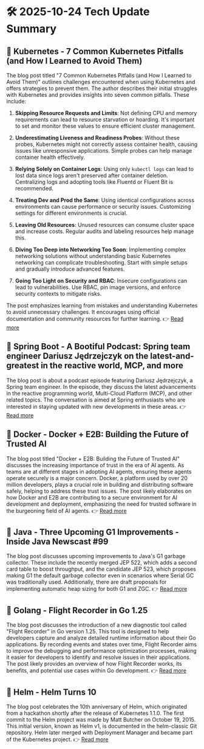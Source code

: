 # 🛠️ 2025-10-24 Tech Update Summary

## 🔹 Kubernetes - 7 Common Kubernetes Pitfalls (and How I Learned to Avoid Them)
The blog post titled "7 Common Kubernetes Pitfalls (and How I Learned to Avoid Them)" outlines challenges encountered when using Kubernetes and offers strategies to prevent them. The author describes their initial struggles with Kubernetes and provides insights into seven common pitfalls. These include:

1. **Skipping Resource Requests and Limits**: Not defining CPU and memory requirements can lead to resource starvation or hoarding. It's important to set and monitor these values to ensure efficient cluster management.

2. **Underestimating Liveness and Readiness Probes**: Without these probes, Kubernetes might not correctly assess container health, causing issues like unresponsive applications. Simple probes can help manage container health effectively.

3. **Relying Solely on Container Logs**: Using only `kubectl logs` can lead to lost data since logs aren't preserved after container deletion. Centralizing logs and adopting tools like Fluentd or Fluent Bit is recommended.

4. **Treating Dev and Prod the Same**: Using identical configurations across environments can cause performance or security issues. Customizing settings for different environments is crucial.

5. **Leaving Old Resources**: Unused resources can consume cluster space and increase costs. Regular audits and labeling resources help manage this.

6. **Diving Too Deep into Networking Too Soon**: Implementing complex networking solutions without understanding basic Kubernetes networking can complicate troubleshooting. Start with simple setups and gradually introduce advanced features.

7. **Going Too Light on Security and RBAC**: Insecure configurations can lead to vulnerabilities. Use RBAC, pin image versions, and enforce security contexts to mitigate risks.

The post emphasizes learning from mistakes and understanding Kubernetes to avoid unnecessary challenges. It encourages using official documentation and community resources for further learning.
👉 [Read more](https://kubernetes.io/blog/2025/10/20/seven-kubernetes-pitfalls-and-how-to-avoid/)

## 🔹 Spring Boot - A Bootiful Podcast: Spring team engineer Dariusz Jędrzejczyk on the latest-and-greatest in the reactive world, MCP, and more
The blog post is about a podcast episode featuring Dariusz Jędrzejczyk, a Spring team engineer. In the episode, they discuss the latest advancements in the reactive programming world, Multi-Cloud Platform (MCP), and other related topics. The conversation is aimed at Spring enthusiasts who are interested in staying updated with new developments in these areas.
👉 [Read more](https://spring.io/blog/2025/10/23/a-bootiful-podcast-dariusz-j%C4%99drzejczyk)

## 🔹 Docker - Docker + E2B: Building the Future of Trusted AI
The blog post titled "Docker + E2B: Building the Future of Trusted AI" discusses the increasing importance of trust in the era of AI agents. As teams are at different stages in adopting AI agents, ensuring these agents operate securely is a major concern. Docker, a platform used by over 20 million developers, plays a crucial role in building and distributing software safely, helping to address these trust issues. The post likely elaborates on how Docker and E2B are contributing to a secure environment for AI development and deployment, emphasizing the need for trusted software in the burgeoning field of AI agents.
👉 [Read more](https://www.docker.com/blog/docker-e2b-building-the-future-of-trusted-ai/)

## 🔹 Java - Three Upcoming G1 Improvements - Inside Java Newscast #99
The blog post discusses upcoming improvements to Java's G1 garbage collector. These include the recently merged JEP 522, which adds a second card table to boost throughput, and the candidate JEP 523, which proposes making G1 the default garbage collector even in scenarios where Serial GC was traditionally used. Additionally, there are draft proposals for implementing automatic heap sizing for both G1 and ZGC.
👉 [Read more](https://inside.java/2025/10/23/newscast-99/)

## 🔹 Golang - Flight Recorder in Go 1.25
The blog post discusses the introduction of a new diagnostic tool called "Flight Recorder" in Go version 1.25. This tool is designed to help developers capture and analyze detailed runtime information about their Go applications. By recording events and states over time, Flight Recorder aims to improve the debugging and performance optimization processes, making it easier for developers to identify and resolve issues in their applications. The post likely provides an overview of how Flight Recorder works, its benefits, and potential use cases within Go development.
👉 [Read more](https://go.dev/blog/flight-recorder)

## 🔹 Helm - Helm Turns 10
The blog post celebrates the 10th anniversary of Helm, which originated from a hackathon shortly after the release of Kubernetes 1.1.0. The first commit to the Helm project was made by Matt Butcher on October 19, 2015. This initial version, known as Helm v1, is documented in the helm-classic Git repository. Helm later merged with Deployment Manager and became part of the Kubernetes project.
👉 [Read more](https://helm.sh/blog/helm-turns-ten/)

